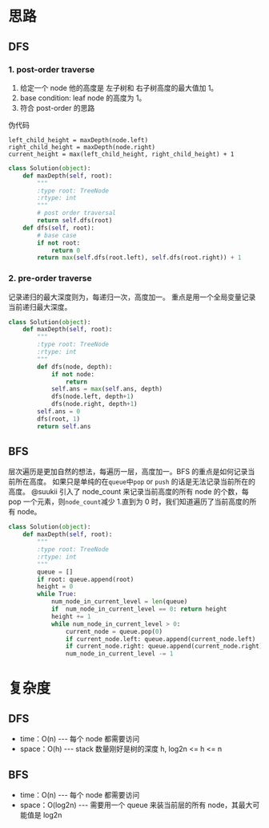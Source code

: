 # 思路

## DFS

### 1. post-order traverse

1. 给定一个 node 他的高度是 左子树和 右子树高度的最大值加 1。
2. base condition: leaf node 的高度为 1。
3. 符合 post-order 的思路

伪代码

```
left_child_height = maxDepth(node.left)
right_child_height = maxDepth(node.right)
current_height = max(left_child_height, right_child_height) + 1
```

```python
class Solution(object):
    def maxDepth(self, root):
        """
        :type root: TreeNode
        :rtype: int
        """
        # post order traversal
        return self.dfs(root)
    def dfs(self, root):
        # base case
        if not root:
            return 0
        return max(self.dfs(root.left), self.dfs(root.right)) + 1
```

### 2. pre-order traverse

记录递归的最大深度则为，每递归一次，高度加一。
重点是用一个全局变量记录当前递归最大深度。

```python
class Solution(object):
    def maxDepth(self, root):
        """
        :type root: TreeNode
        :rtype: int
        """
        def dfs(node, depth):
            if not node:
                return
            self.ans = max(self.ans, depth)
            dfs(node.left, depth+1)
            dfs(node.right, depth+1)
        self.ans = 0
        dfs(root, 1)
        return self.ans
```

## BFS

层次遍历是更加自然的想法，每遍历一层，高度加一。BFS 的重点是如何记录当前所在高度。
如果只是单纯的在`queue`中`pop` or `push` 的话是无法记录当前所在的高度。
@suukii 引入了 node_count 来记录当前高度的所有 node 的个数，每 pop 一个元素，则`node_count`减少 1.直到为 0 时，我们知道遍历了当前高度的所有 node。

```python
class Solution(object):
    def maxDepth(self, root):
        """
        :type root: TreeNode
        :rtype: int
        """
        queue = []
        if root: queue.append(root)
        height = 0
        while True:
            num_node_in_current_level = len(queue)
            if  num_node_in_current_level == 0: return height
            height += 1
            while num_node_in_current_level > 0:
                current_node = queue.pop(0)
                if current_node.left: queue.append(current_node.left)
                if current_node.right: queue.append(current_node.right)
                num_node_in_current_level -= 1
```

# 复杂度

## DFS

- time：O(n) --- 每个 node 都需要访问
- space：O(h) --- stack 数量刚好是树的深度 h, log2n <= h <= n

## BFS

- time：O(n) --- 每个 node 都需要访问
- space：O(log2n) --- 需要用一个 queue 来装当前层的所有 node，其最大可能值是 log2n
